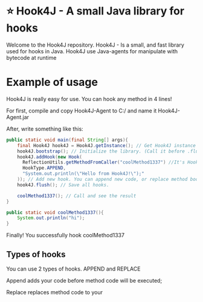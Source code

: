 # ⭐ Hook4J - A small Java library for hooks

Welcome to the Hook4J repository. Hook4J - Is a small, and fast library used for hooks in Java.
Hook4J use Java-agents for manipulate with bytecode at runtime


# Example of usage

Hook4J is really easy for use. You can hook any method in 4 lines!

For first, compile and copy Hook4J-Agent to C:/ and name it Hook4J-Agent.jar

After, write something like this:

```java
public static void main(final String[] args){
	final Hook4J hook4J = Hook4J.getInstance(); // Get Hook4J instance
	hook4J.bootstrap(); // Initialize the library. (Call it before .flush() method)
	hook4J.addHook(new Hook(  
	  ReflectionUtils.getMethodFromCaller("coolMethod1337") //It's Hook4J util,  
	  HookType.APPEND,  
	  "System.out.println(\"Hello from Hook4J!\");"  
	)); // Add new hook. You can append new code, or replace method body
	hook4J.flush(); // Save all hooks.

	coolMethod1337(); // Call and see the result
}

public static void coolMethod1337(){
	System.out.println("hi");
}
```
Finally! You successfully hook coolMethod1337

## Types of hooks

You can use 2 types of hooks. APPEND and REPLACE

Append adds your code before method code will be executed;

Replace replaces method code to your
